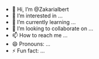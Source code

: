 - 👋 Hi, I’m @Zakarialbert
- 👀 I’m interested in ...
- 🌱 I’m currently learning ...
- 💞️ I’m looking to collaborate on ...
- 📫 How to reach me ...
- 😄 Pronouns: ...
- ⚡ Fun fact: ...

<!---
Zakarialbert/Zakarialbert is a ✨ special ✨ repository because its `README.md` (this file) appears on your GitHub profile.
You can click the Preview link to take a look at your changes.
--->
